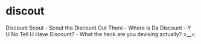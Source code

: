 discout
=======

Discount Scout - Scout the Discount Out There - Where is Da Discount - Y U No Tell U Have Discount? - What the heck are you devising actually? >__&lt;